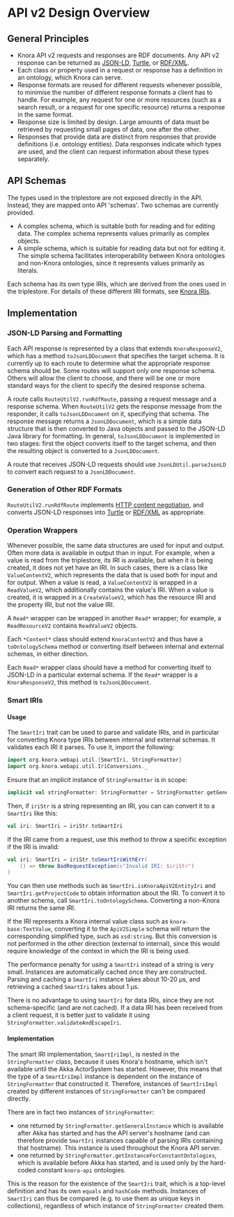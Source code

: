 <!---
Copyright © 2015-2019 the contributors (see Contributors.md).

This file is part of Knora.

Knora is free software: you can redistribute it and/or modify
it under the terms of the GNU Affero General Public License as published
by the Free Software Foundation, either version 3 of the License, or
(at your option) any later version.

Knora is distributed in the hope that it will be useful,
but WITHOUT ANY WARRANTY; without even the implied warranty of
MERCHANTABILITY or FITNESS FOR A PARTICULAR PURPOSE.  See the
GNU Affero General Public License for more details.

You should have received a copy of the GNU Affero General Public
License along with Knora.  If not, see <http://www.gnu.org/licenses/>.
-->

# API v2 Design Overview

## General Principles

  - Knora API v2 requests and responses are RDF documents. Any API v2
    response can be returned as [JSON-LD](https://json-ld.org/spec/latest/json-ld/),
    [Turtle](https://www.w3.org/TR/turtle/),
    or [RDF/XML](https://www.w3.org/TR/rdf-syntax-grammar/).
  - Each class or property used in a request or response has a
    definition in an ontology, which Knora can serve.
  - Response formats are reused for different requests whenever
    possible, to minimise the number of different response formats a
    client has to handle. For example, any request for one or more
    resources (such as a search result, or a request for one specific
    resource) returns a response in the same format.
  - Response size is limited by design. Large amounts of data must be
    retrieved by requesting small pages of data, one after the other.
  - Responses that provide data are distinct from responses that provide
    definitions (i.e. ontology entities). Data responses indicate which
    types are used, and the client can request information about these
    types separately.

## API Schemas

The types used in the triplestore are not exposed directly in the API.
Instead, they are mapped onto API 'schemas'. Two schemas are currently
provided.

  - A complex schema, which is suitable both for reading and for editing
    data. The complex schema represents values primarily as complex
    objects.
  - A simple schema, which is suitable for reading data but not for
    editing it. The simple schema facilitates interoperability between
    Knora ontologies and non-Knora ontologies, since it represents
    values primarily as literals.

Each schema has its own type IRIs, which are derived from the ones used
in the triplestore. For details of these different IRI formats, see
[Knora IRIs](../../../03-apis/api-v2/knora-iris.md).

## Implementation

### JSON-LD Parsing and Formatting

Each API response is represented by a class that extends
`KnoraResponseV2`, which has a method `toJsonLDDocument` that specifies
the target schema. It is currently up to each route to determine what
the appropriate response schema should be. Some routes will support only
one response schema. Others will allow the client to choose, and there
will be one or more standard ways for the client to specify the desired
response schema.

A route calls `RouteUtilV2.runRdfRoute`, passing a request message and
a response schema. When `RouteUtilV2` gets the response message from the
responder, it calls `toJsonLDDocument` on it, specifying that schema.
The response message returns a `JsonLDDocument`, which is a simple data
structure that is then converted to Java objects and passed to the
JSON-LD Java library for formatting. In general, `toJsonLDDocument` is
implemented in two stages: first the object converts itself to the
target schema, and then the resulting object is converted to a
`JsonLDDocument`.

A route that receives JSON-LD requests should use
`JsonLDUtil.parseJsonLD` to convert each request to a `JsonLDDocument`.

### Generation of Other RDF Formats

`RouteUtilV2.runRdfRoute` implements
[HTTP content negotiation](https://tools.ietf.org/html/rfc7231#section-5.3.2), and converts JSON-LD
responses into [Turtle](https://www.w3.org/TR/turtle/)
or [RDF/XML](https://www.w3.org/TR/rdf-syntax-grammar/) as appropriate.

### Operation Wrappers

Whenever possible, the same data structures are used for input and
output. Often more data is available in output than in input. For
example, when a value is read from the triplestore, its IRI is
available, but when it is being created, it does not yet have an IRI. In
such cases, there is a class like `ValueContentV2`, which represents the
data that is used both for input and for output. When a value is read, a
`ValueContentV2` is wrapped in a `ReadValueV2`, which additionally
contains the value's IRI. When a value is created, it is wrapped in a
`CreateValueV2`, which has the resource IRI and the property IRI, but
not the value IRI.

A `Read*` wrapper can be wrapped in another `Read*` wrapper; for
example, a `ReadResourceV2` contains `ReadValueV2` objects.

Each `*Content*` class should extend `KnoraContentV2` and thus have a
`toOntologySchema` method or converting itself between internal and
external schemas, in either direction.

Each `Read*` wrapper class should have a method for converting itself to
JSON-LD in a particular external schema. If the `Read*` wrapper is a
`KnoraResponseV2`, this method is `toJsonLDDocument`.

### Smart IRIs

#### Usage

The `SmartIri` trait can be used to parse and validate IRIs, and in
particular for converting Knora type IRIs between internal and external
schemas. It validates each IRI it parses. To use it, import the
following:

```scala
import org.knora.webapi.util.{SmartIri, StringFormatter}
import org.knora.webapi.util.IriConversions._
```

Ensure that an implicit instance of `StringFormatter` is in scope:

```scala
implicit val stringFormatter: StringFormatter = StringFormatter.getGeneralInstance
```

Then, if `iriStr` is a string representing an IRI, you can can convert
it to a `SmartIri` like this:

```scala
val iri: SmartIri = iriStr.toSmartIri
```

If the IRI came from a request, use this method to throw a specific
exception if the IRI is invalid:

```scala
val iri: SmartIri = iriStr.toSmartIriWithErr(
    () => throw BadRequestException(s"Invalid IRI: $iriStr")
)
```

You can then use methods such as `SmartIri.isKnoraApiV2EntityIri` and
`SmartIri.getProjectCode` to obtain information about the IRI. To
convert it to another schema, call `SmartIri.toOntologySchema`.
Converting a non-Knora IRI returns the same IRI.

If the IRI represents a Knora internal value class such as
`knora-base:TextValue`, converting it to the `ApiV2Simple` schema will
return the corresponding simplified type, such as `xsd:string`. But this
conversion is not performed in the other direction (external to
internal), since this would require knowledge of the context in which
the IRI is being used.

The performance penalty for using a `SmartIri` instead of a string is
very small. Instances are automatically cached once they are
constructed. Parsing and caching a `SmartIri` instance takes about 10-20
µs, and retrieving a cached `SmartIri` takes about 1 µs.

There is no advantage to using `SmartIri` for data IRIs, since they are
not schema-specific (and are not cached). If a data IRI has been
received from a client request, it is better just to validate it using
`StringFormatter.validateAndEscapeIri`.

#### Implementation

The smart IRI implementation, `SmartIriImpl`, is nested in the
`StringFormatter` class, because it uses Knora's
hostname, which isn't available until the Akka ActorSystem has started.
However, this means that the type of a `SmartIriImpl` instance is
dependent on the instance of `StringFormatter` that constructed it.
Therefore, instances of `SmartIriImpl` created by different instances of
`StringFormatter` can't be compared directly.

There are in fact two instances of `StringFormatter`:

  - one returned by `StringFormatter.getGeneralInstance` which is
    available after Akka has started and has the API server's hostname
    (and can therefore provide `SmartIri` instances capable of parsing
    IRIs containing that hostname). This instance is used throughout the
    Knora API server.
  - one returned by `StringFormatter.getInstanceForConstantOntologies`,
    which is available before Akka has started, and is used only by the
    hard-coded constant `knora-api` ontologies.

This is the reason for the existence of the `SmartIri` trait, which is a
top-level definition and has its own `equals` and `hashCode` methods.
Instances of `SmartIri` can thus be compared (e.g. to use them as unique
keys in collections), regardless of which instance of `StringFormatter`
created them.
